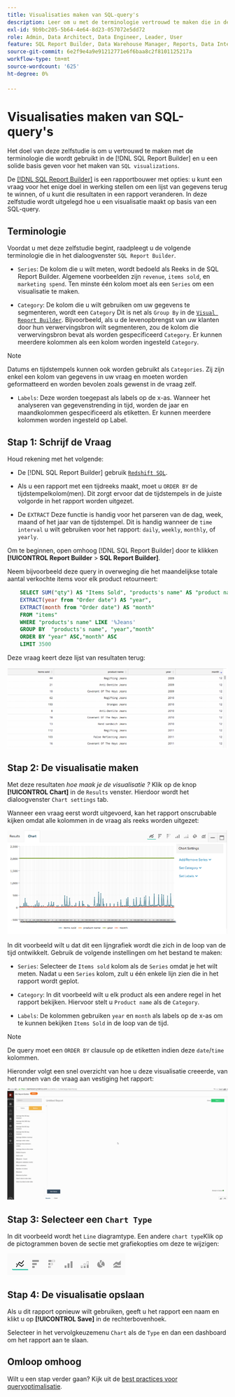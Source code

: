 ```yaml
---
title: Visualisaties maken van SQL-query's
description: Leer om u met de terminologie vertrouwd te maken die in de SQL Report Builder wordt gebruikt en u een stevige stichting te geven voor het creëren van SQL visualisaties.
exl-id: 9b9bc205-5b64-4e64-8d23-057072e5dd72
role: Admin, Data Architect, Data Engineer, Leader, User
feature: SQL Report Builder, Data Warehouse Manager, Reports, Data Integration
source-git-commit: 6e2f9e4a9e91212771e6f6baa8c2f8101125217a
workflow-type: tm+mt
source-wordcount: '625'
ht-degree: 0%

---
```


# Visualisaties maken van SQL-query&#39;s

Het doel van deze zelfstudie is om u vertrouwd te maken met de terminologie die wordt gebruikt in de [!DNL SQL Report Builder] en u een solide basis geven voor het maken van `SQL visualizations`.

De [[!DNL SQL Report Builder]](../data-analyst/dev-reports/sql-rpt-bldr.md) is een rapportbouwer met opties: u kunt een vraag voor het enige doel in werking stellen om een lijst van gegevens terug te winnen, of u kunt die resultaten in een rapport veranderen. In deze zelfstudie wordt uitgelegd hoe u een visualisatie maakt op basis van een SQL-query.

## Terminologie

Voordat u met deze zelfstudie begint, raadpleegt u de volgende terminologie die in het dialoogvenster `SQL Report Builder`.

- `Series`: De kolom die u wilt meten, wordt bedoeld als Reeks in de SQL Report Builder. Algemene voorbeelden zijn `revenue`, `items sold`, en `marketing spend`. Ten minste één kolom moet als een `Series` om een visualisatie te maken.

- `Category`: De kolom die u wilt gebruiken om uw gegevens te segmenteren, wordt een `Category` Dit is net als `Group By` in de [`Visual Report Builder`](../data-user/reports/ess-rpt-build-visual.md). Bijvoorbeeld, als u de levenopbrengst van uw klanten door hun verwervingsbron wilt segmenteren, zou de kolom die verwervingsbron bevat als worden gespecificeerd `Category`. Er kunnen meerdere kolommen als een kolom worden ingesteld `Category`.

>[!NOTE]
>
>Datums en tijdstempels kunnen ook worden gebruikt als `Categories`. Zij zijn enkel een kolom van gegevens in uw vraag en moeten worden geformatteerd en worden bevolen zoals gewenst in de vraag zelf.

- `Labels`: Deze worden toegepast als labels op de x-as. Wanneer het analyseren van gegevenstrending in tijd, worden de jaar en maandkolommen gespecificeerd als etiketten. Er kunnen meerdere kolommen worden ingesteld op Label.

## Stap 1: Schrijf de Vraag

Houd rekening met het volgende:

- De [!DNL SQL Report Builder] gebruik [`Redshift SQL`](https://docs.aws.amazon.com/redshift/latest/dg/c_redshift-and-postgres-sql.html).

- Als u een rapport met een tijdreeks maakt, moet u `ORDER BY` de tijdstempelkolom(men). Dit zorgt ervoor dat de tijdstempels in de juiste volgorde in het rapport worden uitgezet.

- De `EXTRACT` Deze functie is handig voor het parseren van de dag, week, maand of het jaar van de tijdstempel. Dit is handig wanneer de `time interval` u wilt gebruiken voor het rapport: `daily`, `weekly`, `monthly`, of `yearly`.

Om te beginnen, open omhoog [!DNL SQL Report Builder] door te klikken **[!UICONTROL Report Builder** > **SQL Report Builder]**.

Neem bijvoorbeeld deze query in overweging die het maandelijkse totale aantal verkochte items voor elk product retourneert:

```sql
    SELECT SUM("qty") AS "Items Sold", "products's name" AS "product name",
    EXTRACT(year from "Order date") AS "year",
    EXTRACT(month from "Order date") AS "month"
    FROM "items"
    WHERE "products's name" LIKE '%Jeans'
    GROUP BY  "products's name", "year","month"
    ORDER BY "year" ASC,"month" ASC
    LIMIT 3500
```

Deze vraag keert deze lijst van resultaten terug:

![](../assets/SQL_results_table.png)

## Stap 2: De visualisatie maken

Met deze resultaten *hoe maak je de visualisatie ?* Klik op de knop **[!UICONTROL Chart]** in de `Results` venster. Hierdoor wordt het dialoogvenster `Chart settings` tab.

Wanneer een vraag eerst wordt uitgevoerd, kan het rapport onscrubable kijken omdat alle kolommen in de vraag als reeks worden uitgezet:

![](../assets/SQL_initial_report_results.png)

In dit voorbeeld wilt u dat dit een lijngrafiek wordt die zich in de loop van de tijd ontwikkelt. Gebruik de volgende instellingen om het bestand te maken:

- `Series`: Selecteer de `Items sold` kolom als de `Series` omdat je het wilt meten. Nadat u een `Series` kolom, zult u één enkele lijn zien die in het rapport wordt geplot.

- `Category`: In dit voorbeeld wilt u elk product als een andere regel in het rapport bekijken. Hiervoor stelt u `Product name` als de `Category`.

- `Labels`: De kolommen gebruiken `year` en `month` als labels op de x-as om te kunnen bekijken `Items Sold` in de loop van de tijd.

>[!NOTE]
>
>De query moet een `ORDER BY` clausule op de etiketten indien deze `date`/`time` kolommen.

Hieronder volgt een snel overzicht van hoe u deze visualisatie creeerde, van het runnen van de vraag aan vestiging het rapport:

![](../assets/SQL_report_settings.gif)

## Stap 3: Selecteer een `Chart Type`

In dit voorbeeld wordt het `Line` diagramtype. Een andere `chart type`Klik op de pictogrammen boven de sectie met grafiekopties om deze te wijzigen:

![](../assets/Chart_types.png)

## Stap 4: De visualisatie opslaan

Als u dit rapport opnieuw wilt gebruiken, geeft u het rapport een naam en klikt u op **[!UICONTROL Save]** in de rechterbovenhoek.

Selecteer in het vervolgkeuzemenu `Chart` als de `Type` en dan een dashboard om het rapport aan te slaan.

## Omloop omhoog

Wilt u een stap verder gaan? Kijk uit de [best practices voor queryoptimalisatie](../best-practices/optimizing-your-sql-queries.md).
